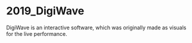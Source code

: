 # 2019_DigiWave
DigiWave is an interactive software, which was originally made as visuals for the live performance.

